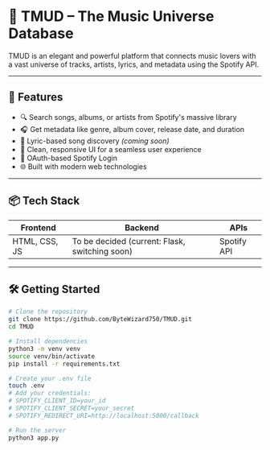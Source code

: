 # 🎵 TMUD – The Music Universe Database

TMUD is an elegant and powerful platform that connects music lovers with a vast universe of tracks, artists, lyrics, and metadata using the Spotify API.

---

## 🚀 Features

- 🔍 Search songs, albums, or artists from Spotify's massive library
- 🎧 Get metadata like genre, album cover, release date, and duration
- 💬 Lyric-based song discovery *(coming soon)*
- 🎨 Clean, responsive UI for a seamless user experience
- 🔐 OAuth-based Spotify Login
- 🌐 Built with modern web technologies

---

## 📦 Tech Stack

| Frontend | Backend | APIs     |
|----------|---------|----------|
| HTML, CSS, JS | To be decided (current: Flask, switching soon) | Spotify API |

---

## 🛠️ Getting Started

```bash
# Clone the repository
git clone https://github.com/ByteWizard750/TMUD.git
cd TMUD

# Install dependencies
python3 -m venv venv
source venv/bin/activate
pip install -r requirements.txt

# Create your .env file
touch .env
# Add your credentials:
# SPOTIFY_CLIENT_ID=your_id
# SPOTIFY_CLIENT_SECRET=your_secret
# SPOTIFY_REDIRECT_URI=http://localhost:5000/callback

# Run the server
python3 app.py
